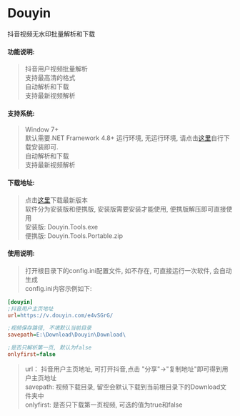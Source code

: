 # Douyin
抖音视频无水印批量解析和下载

#### 功能说明:
> 抖音用户视频批量解析<br />
> 支持最高清的格式<br />
> 自动解析和下载<br />
> 支持最新视频解析<br />

#### 支持系统:
> Window 7+ <br />
> 默认需要.NET Framework 4.8+ 运行环境, 无运行环境, 请点击[这里](https://dotnet.microsoft.com/download/dotnet-framework)自行下载安装即可.<br />
> 自动解析和下载<br />
> 支持最新视频解析<br />

#### 下载地址:
> 点击[这里](https://github.com/X-Lucifer/Douyin/releases/latest)下载最新版本<br />
> 软件分为安装版和便携版, 安装版需要安装才能使用, 便携版解压即可直接使用<br />
> 安装版: Douyin.Tools.exe<br />
> 便携版: Douyin.Tools.Portable.zip<br />

#### 使用说明:
> 打开根目录下的config.ini配置文件, 如不存在, 可直接运行一次软件, 会自动生成<br />
> config.ini内容示例如下:
```ini
[douyin]
;抖音用户主页地址
url=https://v.douyin.com/e4vSGrG/

;视频保存路径, 不填默认当前目录
savepath=E:\Download\Douyin\Download\

;是否只解析第一页, 默认为false
onlyfirst=false
```
> url： 抖音用户主页地址, 可打开抖音,点击 "分享"->"复制地址"即可得到用户主页地址<br />
> savepath: 视频下载目录, 留空会默认下载到当前根目录下的Download文件夹中<br />
> onlyfirst: 是否只下载第一页视频, 可选的值为true和false<br />
